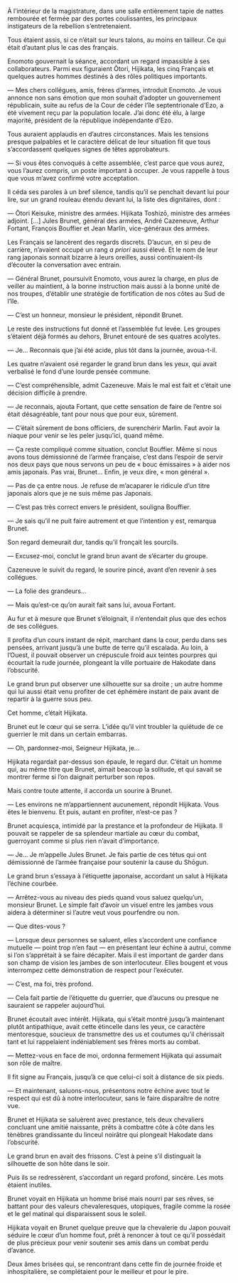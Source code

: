 À l’intérieur de la magistrature, dans une salle entièrement tapie de nattes
rembourée et fermée par des portes coulissantes, les principaux instigateurs
de la rebellion s’entretenaient.

Tous étaient assis, si ce n’était sur leurs talons, au moins en tailleur. Ce
qui était d’autant plus le cas des français.

Enomoto gouvernait la séance, accordant un regard impassible à ses
collaborateurs. Parmi eux figuraient Ōtori, Hijikata, les cinq Français et
quelques autres hommes destinés à des rôles politiques importants.

— Mes chers collégues, amis, frères d’armes, introduit Enomoto. Je vous annonce
non sans émotion que mon souhait d’adopter un gouvernement républicain, suite
au refus de la Cour de céder l’île septentrionale d’Ezo, a été vivement reçu
par la population locale. J’ai donc été élu, à large majorité, président de
la république indépendante d’Ezo.

Tous auraient applaudis en d’autres circonstances. Mais les tensions presque
palpables et le caractère délicat de leur situation fit que tous s’accordassent
quelques signes de têtes approbateurs.

— Si vous êtes convoqués à cette assemblée, c’est parce que vous aurez, vous
l’aurez compris, un poste important à occuper. Je vous rappelle à tous que
vous m’avez confirmé votre acceptation.

Il céda ses paroles à un bref silence, tandis qu’il se penchait devant lui pour
lire, sur un grand rouleau étendu devant lui, la liste des dignitaires, dont :

— Ōtori Keisuke, ministre des armées. Hijikata Toshizō, ministre des armées
adjoint. […] Jules Brunet, général des armées, André Cazeneuve, Arthur Fortant,
François Bouffier et Jean Marlin, vice-généraux des armées.

Les Français se lancèrent des regards discrets. D’aucun, en si peu de carrière,
n’avaient occupé un rang *a priori* aussi élevé. Et le nom de leur rang
japonais sonnait bizarre à leurs oreilles, aussi continuaient-ils d’écouter
la conversation avec entrain.

— Général Brunet, poursuivit Enomoto, vous aurez la charge, en plus de veiller
au maintient, à la bonne instruction mais aussi à la bonne unité de nos
troupes, d’établir une stratégie de fortification de nos côtes au Sud de
l’île.

— C’est un honneur, monsieur le président, répondit Brunet.

Le reste des instructions fut donné et l’assemblée fut levée. Les groupes
s’étaient déjà formés au dehors, Brunet entouré de ses quatres acolytes.

— Je… Reconnais que j’ai été acide, plus tôt dans la journée, avoua-t-il.

Les quatre n’avaient osé regarder le grand brun dans les yeux, qui avait
verbalisé le fond d’une lourde pensée commune.

— C’est compréhensible, admit Cazeneuve. Mais le mal est fait et c’était une
décision difficile à prendre.

— Je reconnais, ajouta Fortant, que cette sensation de faire de l’entre soi
était désagréable, tant pour nous que pour eux, sûrement.

— C’était sûrement de bons officiers, de surenchérir Marlin. Faut avoir la
niaque pour venir se les peler jusqu’ici, quand même.

— Ça reste compliqué comme situation, conclut Bouffier. Même si nous avons
tous démissionné de l’armée française, c’est dans l’espoir de servir nos deux
pays que nous servons un peu de « bouc émissaires » à aider nos amis japonais.
Pas vrai, Brunet… Enfin, je veux dire, « mon général ».

— Pas de ça entre nous. Je refuse de m’acaparer le ridicule d’un titre
japonais alors que je ne suis même pas Japonais.

— C’est pas très correct envers le président, souligna Bouffier.

— Je sais qu’il ne puit faire autrement et que l’intention y est, remarqua
Brunet.

Son regard demeurait dur, tandis qu’il fronçait les sourcils.

— Excusez-moi, conclut le grand brun avant de s’écarter du groupe.

Cazeneuve le suivit du regard, le sourire pincé, avant d’en revenir à ses
collégues.

— La folie des grandeurs…

— Mais qu’est-ce qu’on aurait fait sans lui, avoua Fortant.

Au fur et à mesure que Brunet s’éloignait, il n’entendait plus que des echos
de ses collégues.

Il profita d’un cours instant de répit, marchant dans la cour, perdu dans ses
pensées, arrivant jusqu’à une butte de terre qu’il escalada. Au loin, à
l’Ouest, il pouvait observer un crépuscule froid aux teintes pourpres qui
écourtait la rude journée, plongeant la ville portuaire de Hakodate dans
l’obscurité.

Le grand brun put observer une silhouette sur sa droite ; un autre homme qui
lui aussi était venu profiter de cet éphémère instant de paix avant de repartir
à la guerre sous peu.

Cet homme, c’était Hijikata.

Brunet eut le cœur qui se serra. L’idée qu’il vint troubler la quiétude de ce
guerrier le mit dans un certain embarras.

— Oh, pardonnez-moi, Seigneur Hijikata, je…

Hijikata regardait par-dessus son épaule, le regard dur. C’était un homme qui,
au même titre que Brunet, aimait beacoup la solitude, et qui savait se montrer
ferme si l’on daignait perturber son repos.

Mais contre toute attente, il accorda un sourire à Brunet.

— Les environs ne m’appartiennent aucunement, répondit Hijikata. Vous êtes
le bienvenu. Et puis, autant en profiter, n’est-ce pas ?

Brunet acquiesça, intimidé par la prestance et la profondeur de Hijikata. Il
pouvait se rappeler de sa splendeur martiale au cœur du combat, guerroyant
comme si plus rien n’avait d’importance.

— Je… Je m’appelle Jules Brunet. Je fais partie de ces tétus qui ont
démissionné de l’armée française pour soutenir la cause du Shōgun.

Le grand brun s’essaya à l’étiquette japonaise, accordant un salut à Hijikata
l’échine courbée.

— Arrêtez-vous au niveau des pieds quand vous saluez quelqu’un, monsieur
Brunet. Le simple fait d’avoir un visuel entre les jambes vous aidera à
déterminer si l’autre veut vous pourfendre ou non.

— Que dites-vous ?

— Lorsque deux personnes se saluent, elles s’accordent une confiance mutuelle
— point trop n’en faut — en présentant leur échine à autrui, comme si l’on
s’apprétait à se faire décapiter. Mais il est important de garder dans son
champ de vision les jambes de son interlocuteur. Elles bougent et vous
interrompez cette démonstration de respect pour l’exécuter.

— C’est, ma foi, très profond.

— Cela fait partie de l’étiquette du guerrier, que d’aucuns ou presque ne
sauraient se rappeler aujourd’hui.

Brunet écoutait avec intérêt. Hijikata, qui s’était montré jusqu’à maintenant
plutôt antipathique, avait cette étincelle dans les yeux, ce caractère
mentoresque, soucieux de transmettre des us et coutumes qu’il chérissait tant
et lui rappelaient indéniablement ses frères morts au combat.

— Mettez-vous en face de moi, ordonna fermement Hijikata qui assumait son rôle
de maître.

Il fit signe au Français, jusqu’à ce que celui-ci soit à distance de six pieds.

— Et maintenant, saluons-nous, présentons notre échine avec tout le respect qui
est dû à notre interlocuteur, sans le faire disparaître de notre vue.

Brunet et Hijikata se saluèrent avec prestance, tels deux chevaliers concluant
une amitié naissante, prêts à combattre côte à côte dans les tènèbres
grandissante du linceul noirâtre qui plongeait Hakodate dans l’obscurité.

Le grand brun en avait des frissons. C’est à peine s’il distinguait la
silhouette de son hôte dans le soir.

Puis ils se redressèrent, s’accordant un regard profond, sincère. Les mots
étaient inutiles.

Brunet voyait en Hijikata un homme brisé mais nourri par ses rêves, se battant
pour des valeurs chevaleresques, utopiques, fragile comme la rosée et le gel
matinal qui disparaissent sous le soleil.

Hijikata voyait en Brunet quelque preuve que la chevalerie du Japon pouvait
séduire le cœur d’un homme fout, prêt à renoncer à tout ce qu’il possédait de
plus précieux pour venir soutenir ses amis dans un combat perdu d’avance.

Deux âmes brisées qui, se rencontrant dans cette fin de journée froide et
inhospitalière, se complétaient pour le meilleur et pour le pire.
